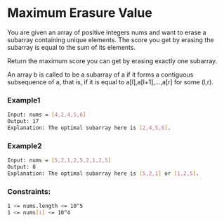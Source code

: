 # Maximum Erasure Value

You are given an array of positive integers nums and want to erase a subarray containing unique elements. The score you get by erasing the subarray is equal to the sum of its elements.

Return the maximum score you can get by erasing exactly one subarray.

An array b is called to be a subarray of a if it forms a contiguous subsequence of a, that is, if it is equal to a[l],a[l+1],...,a[r] for some (l,r).
 

### Example1
```sh
Input: nums = [4,2,4,5,6]
Output: 17
Explanation: The optimal subarray here is [2,4,5,6]. 
```

### Example2
```sh
Input: nums = [5,2,1,2,5,2,1,2,5]
Output: 8
Explanation: The optimal subarray here is [5,2,1] or [1,2,5].
```

### Constraints:
```sh
1 <= nums.length <= 10^5
1 <= nums[i] <= 10^4
```
